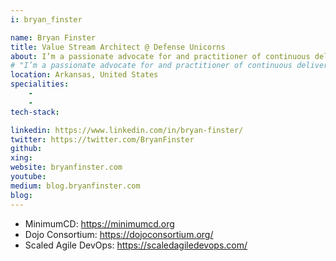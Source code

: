 ```yaml
---
i: bryan_finster

name: Bryan Finster
title: Value Stream Architect @ Defense Unicorns
about: I’m a passionate advocate for and practitioner of continuous delivery
# "I’m a passionate advocate for and practitioner of continuous delivery who knows from experience that CD improves outcomes for the end-user, the organization, and for the teams implementing it. Deploy more and sleep better. I have over two decades of experience delivering and supporting mission-critical supply chain solutions for very large enterprises. I'm the founder and former lead for the Walmart DevOps Dojo with hands-on experience both executing continuous delivery for production systems and helping other organizations find and remove the constrain ts that prevent a CD workflow. Co-author of \"Modern Cybersecurity: Tales from the Near-Distant Future\", author of the 5-Minute DevOps blog on Medium, and a frequent speaker on all topics related to improving the flow of software delivery."
location: Arkansas, United States
specialities:
    - 
    - 
tech-stack: 

linkedin: https://www.linkedin.com/in/bryan-finster/
twitter: https://twitter.com/BryanFinster
github: 
xing: 
website: bryanfinster.com
youtube: 
medium: blog.bryanfinster.com
blog: 
---
```


- MinimumCD: https://minimumcd.org
- Dojo Consortium: https://dojoconsortium.org/
- Scaled Agile DevOps: https://scaledagiledevops.com/

